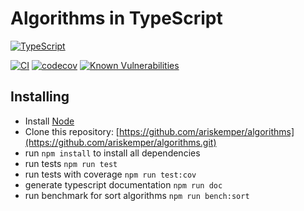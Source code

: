 # Algorithms in TypeScript

[![TypeScript][typescript-badge]][typescript-url]

[![CI][build-badge]][build-url]
[![codecov][codecov-badge]][codecov-url]
[![Known Vulnerabilities][snyk-badge]][snyk-url]

## Installing

- Install [Node](https://nodejs.org)
- Clone this repository: [https://github.com/ariskemper/algorithms](https://github.com/ariskemper/algorithms.git)
- run `npm install` to install all dependencies
- run tests `npm run test`
- run tests with coverage `npm run test:cov`
- generate typescript documentation `npm run doc`
- run benchmark for sort algorithms `npm run bench:sort`

[typescript-badge]: https://badges.frapsoft.com/typescript/code/typescript.svg?v=101
[typescript-url]: https://github.com/microsoft/TypeScript
[build-badge]: https://github.com/ariskemper/algot/actions/workflows/build.yml/badge.svg
[build-url]: https://github.com/ariskemper/algot/actions/workflows/build.yml
[codecov-badge]: https://codecov.io/gh/ariskemper/algorithms/graph/badge.svg?token=J95CIN2UZT
[codecov-url]: https://codecov.io/gh/ariskemper/algorithms
[snyk-badge]: https://snyk.io/test/github/ariskemper/algorithms/badge.svg
[snyk-url]: https://snyk.io/test/github/ariskemper/algorithms
